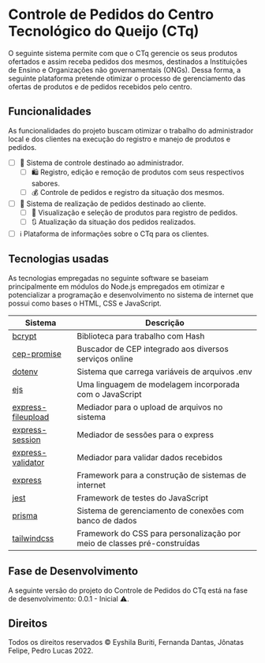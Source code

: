 # Controle de Pedidos do Centro Tecnológico do Queijo (CTq)

O seguinte sistema permite com que o CTq gerencie os seus produtos ofertados e assim receba pedidos dos mesmos, destinados a Instituições de Ensino e Organizações não governamentais (ONGs). Dessa forma, a seguinte plataforma pretende otimizar o processo de gerenciamento das ofertas de produtos e de pedidos recebidos pelo centro.

## Funcionalidades

As funcionalidades do projeto buscam otimizar o trabalho do administrador local e dos clientes na execução do registro e manejo de produtos e pedidos.

* [ ] 🏬 Sistema de controle destinado ao administrador.
  + [ ] 🛍 Registro, edição e remoção de produtos com seus respectivos sabores.
  + [ ] 💰 Controle de pedidos e registro da situação dos mesmos.
* [ ] 🏪 Sistema de realização de pedidos destinado ao cliente.
  + [ ] 🛒 Visualização e seleção de produtos para registro de pedidos.
  + [ ] 🔃 Atualização da situação dos pedidos realizados.
* [ ] ℹ Plataforma de informações sobre o CTq para os clientes.

## Tecnologias usadas

As tecnologias empregadas no seguinte software se baseiam principalmente em módulos do Node.js empregados em otimizar e potencializar a programação e desenvolvimento no sistema de internet que possui como bases o HTML, CSS e JavaScript.

| Sistema         | Descrição                                                                |
|-----------------|--------------------------------------------------------------------------|
| [bcrypt](https://www.npmjs.com/package/bcrypt) | Biblioteca para trabalho com Hash |
| [cep-promise](https://github.com/BrasilAPI/cep-promise) | Buscador de CEP integrado aos diversos serviços online |
| [dotenv](https://www.npmjs.com/package/dotenv)          | Sistema que carrega variáveis de arquivos .env                           |
| [ejs](https://ejs.co/)             | Uma linguagem de modelagem incorporada com o JavaScript                  |
| [express-fileupload](https://www.npmjs.com/package/express-fileupload) | Mediador para o upload de arquivos no sistema |
| [express-session](https://www.npmjs.com/package/express-session) | Mediador de sessões para o express                                       |
| [express-validator](https://express-validator.github.io/docs/) | Mediador para validar dados recebidos |
| [express](https://expressjs.com/pt-br/)      | Framework para a construção de sistemas de internet                      |
| [jest](https://jestjs.io/pt-BR/)            | Framework de testes do JavaScript                                        |
| [prisma](https://www.prisma.io/)          | Sistema de gerenciamento de conexões com banco de dados                  |
| [tailwindcss](https://tailwindcss.com/)     | Framework do CSS para personalização por meio de classes pré-construídas |

## Fase de Desenvolvimento

A seguinte versão do projeto do Controle de Pedidos do CTq está na fase de desenvolvimento: 0.0.1 - Inicial ⚠.

## Direitos

Todos os direitos reservados © Eyshila Buriti, Fernanda Dantas, Jônatas Felipe, Pedro Lucas 2022.
